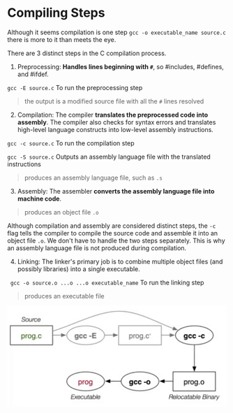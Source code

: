 # Compiling Steps

Although it seems compilation is one step `gcc -o executable_name source.c` there is more to it than meets the eye.

There are 3 distinct steps in the C compilation process. 

1. Preprocessing: **Handles lines beginning with `#`**, so #includes, #defines, and
#ifdef. 

` gcc -E source.c ` To run the preprocessing step

> the output is a modified source file with all the `#` lines resolved

2. Compilation: The compiler **translates the preprocessed code into assembly**. The compiler also checks for syntax errors
   and translates high-level language constructs into low-level assembly instructions.

` gcc -c source.c ` To run the compilation step 

` gcc -S source.c ` Outputs an assembly language file with the translated instructions 

> produces an assembly language file, such as `.s`

3. Assembly: The assembler **converts the assembly language file into machine code**.

> produces an object file `.o`

Although compilation and assembly are considered distinct steps, the `-c` flag tells the compiler to compile the source code and      assemble it into an object file `.o`. We don't have to handle the two steps separately. This is why an assembly language file is 
not produced during compilation.

4. Linking: The linker's primary job is to combine multiple object files (and possibly libraries) into a single executable.

` gcc -o source.o ...o ...o executable_name` To run the linking step 

> produces an executable file

![Alt Text](images/3StepsCompiling.png)


